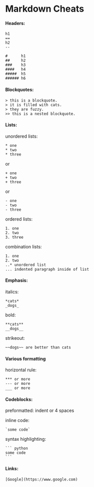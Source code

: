 Markdown Cheats
===============

#### Headers:

	h1
	==
	h2
	--

	#      h1
	##     h2
	###    h3
	####   h4 
	#####  h5
	###### h6

#### Blockquotes: 

	> this is a blockquote.
	> it is filled with cats.
	> they are fuzzy.
	>> this is a nested blockquote.

#### Lists:

unordered lists:

	* one
	* two
	* three

or

	+ one
	+ two
	+ three

or

	- one
	- two
	- three

ordered lists:
	
	1. one
	2. two
	3. three

combination lists:

	1. one
	2. two
	..* unordered list
	... indented paragraph inside of list

#### Emphasis:

italics:

	*cats*
	_dogs_

bold: 

	**cats**
	__dogs__

strikeout:

	~~dogs~~ are better than cats

#### Various formatting

horizontal rule:

	*** or more 
	--- or more 
	___ or more 


#### Codeblocks:

preformatted: indent or 4 spaces

inline code: 

	`some code`

syntax highlighting: 

	``` python
	some code
	```

#### Links:

	[Google](https://www.google.com)


